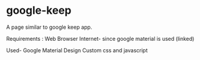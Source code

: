 # google-keep
A page similar to google keep app.

Requirements : 
Web Browser
Internet- since google material is used (linked)

Used-
Google Material Design 
Custom css and javascript
